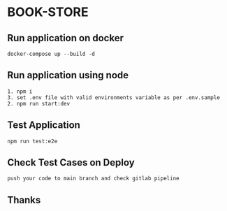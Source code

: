 # BOOK-STORE

## Run application on docker
    docker-compose up --build -d
## Run application using node
    1. npm i
    3. set .env file with valid environments variable as per .env.sample
    2. npm run start:dev
## Test Application
    npm run test:e2e
## Check Test Cases on Deploy   
    push your code to main branch and check gitlab pipeline

## Thanks